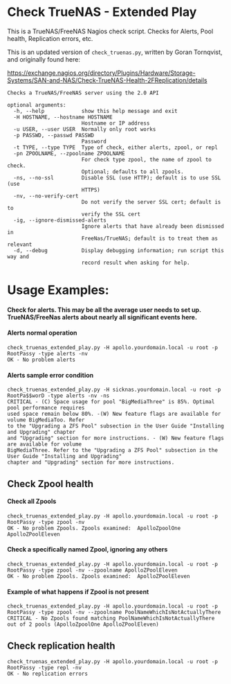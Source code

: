 # Check TrueNAS - Extended Play
This is a TrueNAS/FreeNAS Nagios check script. Checks for Alerts, Pool health, Replication errors, etc.

This is an updated version of `check_truenas.py`, written by Goran Tornqvist, and originally found here:

https://exchange.nagios.org/directory/Plugins/Hardware/Storage-Systems/SAN-and-NAS/Check-TrueNAS-Health-2FReplication/details
```
Checks a TrueNAS/FreeNAS server using the 2.0 API

optional arguments:
  -h, --help            show this help message and exit
  -H HOSTNAME, --hostname HOSTNAME
                        Hostname or IP address
  -u USER, --user USER  Normally only root works
  -p PASSWD, --passwd PASSWD
                        Password
  -t TYPE, --type TYPE  Type of check, either alerts, zpool, or repl
  -pn ZPOOLNAME, --zpoolname ZPOOLNAME
                        For check type zpool, the name of zpool to check.
                        Optional; defaults to all zpools.
  -ns, --no-ssl         Disable SSL (use HTTP); default is to use SSL (use
                        HTTPS)
  -nv, --no-verify-cert
                        Do not verify the server SSL cert; default is to
                        verify the SSL cert
  -ig, --ignore-dismissed-alerts
                        Ignore alerts that have already been dismissed in
                        FreeNas/TrueNAS; default is to treat them as relevant
  -d, --debug           Display debugging information; run script this way and
                        record result when asking for help.
```
# Usage Examples:

#### Check for alerts. This may be all the average user needs to set up. TrueNAS/FreeNas alerts about nearly all significant events here.

#### Alerts normal operation
```
check_truenas_extended_play.py -H apollo.yourdomain.local -u root -p RootPassy -type alerts -nv
OK - No problem alerts
```

#### Alerts sample error condition
```
check_truenas_extended_play.py -H sicknas.yourdomain.local -u root -p RootPa$$worD -type alerts -nv -ns
CRITICAL - (C) Space usage for pool "BigMediaThree" is 85%. Optimal pool performance requires
used space remain below 80%. -(W) New feature flags are available for volume BigMediaToo. Refer
to the "Upgrading a ZFS Pool" subsection in the User Guide "Installing and Upgrading" chapter
and "Upgrading" section for more instructions. - (W) New feature flags are available for volume 
BigMediaThree. Refer to the "Upgrading a ZFS Pool" subsection in the User Guide "Installing and Upgrading" 
chapter and "Upgrading" section for more instructions.
```

## Check Zpool health

#### Check all Zpools
```
check_truenas_extended_play.py -H apollo.yourdomain.local -u root -p RootPassy -type zpool -nv
OK - No problem Zpools. Zpools examined:  ApolloZpoolOne ApolloZPoolEleven
```

#### Check a specifically named Zpool, ignoring any others
```
check_truenas_extended_play.py -H apollo.yourdomain.local -u root -p RootPassy -type zpool -nv --zpoolname ApolloZPoolEleven
OK - No problem Zpools. Zpools examined:  ApolloZPoolEleven
```

#### Example of what happens if Zpool is not present
```
check_truenas_extended_play.py -H apollo.yourdomain.local -u root -p RootPassy -type zpool -nv --zpoolname PoolNameWhichIsNotActuallyThere
CRITICAL - No Zpools found matching PoolNameWhichIsNotActuallyThere out of 2 pools (ApolloZpoolOne ApolloZPoolEleven)
```
## Check replication health
```
check_truenas_extended_play.py -H apollo.yourdomain.local -u root -p RootPassy -type repl -nv
OK - No replication errors
```
